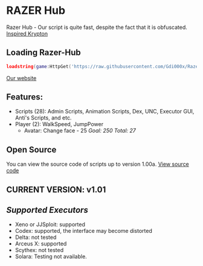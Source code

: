 # RAZER Hub
Razer Hub - Our script is quite fast, despite the fact that it is obfuscated.
[Inspired Krypton](https://github.com/RENBex6969/KryptonReload/)
## Loading Razer-Hub
```lua
loadstring(game:HttpGet('https://raw.githubusercontent.com/Gdi000x/Razer-Hub/refs/heads/main/script.lua'))()
```
[Our website](https://gdi000x.github.io/razerhub/)
## Features:
* Scripts (28):
Admin Scripts, Animation Scripts, Dex, UNC, Executor GUI, Anti's Scripts, and etc.
* Player (2): WalkSpeed, JumpPower
  * Avatar: Change face - 25
*Goal: 250*
  *Total: 27*
## Open Source
You can view the source code of scripts up to version 1.00a. [View source code](https://github.com/Gdi000x/Razer-Hub/blob/main/source/1.0a.lua)
## CURRENT VERSION: v1.01
## *Supported Executors*
* Xeno or JJSploit: supported
* Codex: supported, the interface may become distorted
* Delta: not tested
* Arceus X: supported
* Scythex: not tested
* Solara: Testing not available.
